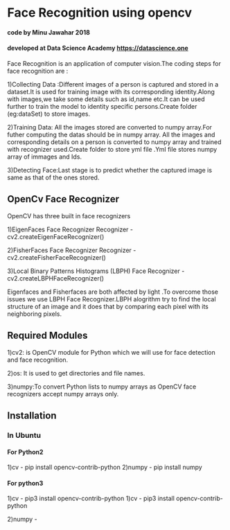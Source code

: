 # Face Recognition using opencv
#### code by Minu Jawahar 2018
#### developed at Data Science Academy https://datascience.one

Face Recognition is an application of computer vision.The coding steps for face recognition are :

  1)Collecting Data :Different images of a person is captured and stored in a dataset.It is used for training image with its corresponding identity.Along with images,we take some details such as id,name etc.It can be used further to train the model to identity specific persons.Create folder (eg:dataSet) to store images.
  
  2)Training Data: All the images stored are converted to numpy array.For futher computing the datas should be in numpy array.
   All the images and corresponding details on a person is converted to numpy array and trained with recognizer used.Create folder to store yml file .Yml file stores numpy array of immages and Ids.
   
  3)Detecting Face:Last stage is to predict whether the captured image is same as that of the ones stored.
  
  ## OpenCv Face Recognizer
  OpenCV has three built in face recognizers 
  
  1)EigenFaces Face Recognizer Recognizer -  cv2.createEigenFaceRecognizer()
  
  2)FisherFaces Face Recognizer Recognizer - cv2.createFisherFaceRecognizer()
  
  3)Local Binary Patterns Histograms (LBPH) Face Recognizer - cv2.createLBPHFaceRecognizer()
  
 Eigenfaces and Fisherfaces are both affected by light .To overcome those issues we use LBPH Face Recognizer.LBPH alogrithm try to find the local structure of an image and it does that by comparing each pixel with its neighboring pixels.
 
 ## Required Modules
  
  1)cv2: is OpenCV module for Python which we will use for face detection and face recognition.
  
  2)os: It is used to get directories and file names.
  
  3)numpy:To convert Python lists to numpy arrays as OpenCV face recognizers accept numpy arrays only.
  
  ## Installation
  ### In Ubuntu
   #### For Python2
   1)cv - pip install opencv-contrib-python
   2)numpy - pip install numpy
   
   #### For python3
   1)cv - pip3 install opencv-contrib-python
   1)cv - pip3 install opencv-contrib-python
   
   2)numpy -
